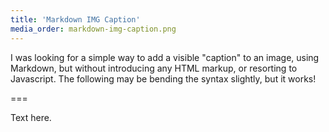 ```yaml
---
title: 'Markdown IMG Caption'
media_order: markdown-img-caption.png
---
```


I was looking for a simple way to add a visible "caption" to an image, using Markdown, but without introducing any HTML markup, or resorting to Javascript. The following may be bending the syntax slightly, but it works!

===

Text here.